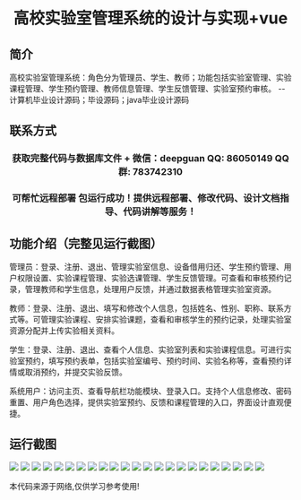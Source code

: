 <p><h1 align="center">高校实验室管理系统的设计与实现+vue</h1></p>

## 简介
高校实验室管理系统：角色分为管理员、学生、教师；功能包括实验室管理、实验课程管理、学生预约管理、教师信息管理、学生反馈管理、实验室预约审核。    --计算机毕业设计源码；毕设源码；java毕业设计源码


## 联系方式
<p><h3 align="center">获取完整代码与数据库文件 + 微信：deepguan QQ: 86050149 QQ群: 783742310</h3></p>
<p><h3 align="center">可帮忙远程部署 包运行成功！提供远程部署、修改代码、设计文档指导、代码讲解等服务！</h3></p>

## 功能介绍（完整见运行截图）
管理员：登录、注册、退出、管理实验室信息、设备借用归还、学生预约管理、用户权限设置、实验课程管理、实验选课管理、学生反馈管理。可查看和审核预约记录，管理教师和学生信息，处理用户反馈，并通过数据表格管理实验室资源。

教师：登录、注册、退出、填写和修改个人信息，包括姓名、性别、职称、联系方式等。可管理实验课程、安排实验课题，查看和审核学生的预约记录，处理实验室资源分配并上传实验相关资料。

学生：登录、注册、退出、查看个人信息、实验室列表和实验课程信息。可进行实验室预约，填写预约表单，包括实验室编号、预约时间、实验名称等，查看预约详情或取消预约，并提交实验反馈。

系统用户：访问主页、查看导航栏功能模块、登录入口。支持个人信息修改、密码重置、用户角色选择，提供实验室预约、反馈和课程管理的入口，界面设计直观便捷。


## 运行截图
![](img/001.jpg)
![](img/002.jpg)
![](img/003.jpg)
![](img/004.jpg)
![](img/005.jpg)
![](img/006.jpg)
![](img/007.jpg)
![](img/008.jpg)
![](img/009.jpg)
![](img/010.jpg)
![](img/011.jpg)
![](img/012.jpg)
![](img/013.jpg)
![](img/014.jpg)
![](img/015.jpg)
![](img/016.jpg)
![](img/017.jpg)
![](img/018.jpg)
![](img/019.jpg)
![](img/020.jpg)
![](img/021.jpg)
![](img/022.jpg)
![](img/023.jpg)

<p>本代码来源于网络,仅供学习参考使用!</p>
